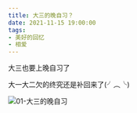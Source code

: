 ```yaml
---
title: 大三的晚自习？
date: 2021-11-15 19:00:00
tags:
- 美好的回忆
- 相爱
---
```


大三也要上晚自习了

<!-- more -->

大一大二欠的终究还是补回来了(╯︵╰)

![01-大三的晚自习](01-大三的晚自习.jpg)
